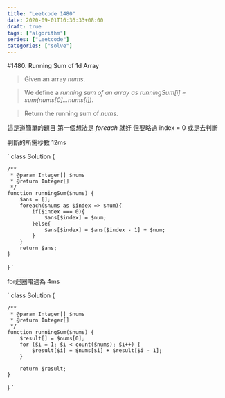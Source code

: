 ```yaml
---
title: "Leetcode 1480"
date: 2020-09-01T16:36:33+08:00
draft: true
tags: ["algorithm"]
series: ["Leetcode"]
categories: ["solve"]
---
```


#1480. Running Sum of 1d Array

>Given an array *nums*. 

>We define a *running sum of an array as runningSum[i] = sum(nums[0]…nums[i])*.

>Return the running sum of *nums*.

這是道簡單的題目
第一個想法是 *foreach* 就好
但要略過 index = 0 或是去判斷

判斷的所需秒數 12ms

`
class Solution {

    /**
     * @param Integer[] $nums
     * @return Integer[]
     */
    function runningSum($nums) {
        $ans = [];
        foreach($nums as $index => $num){
            if($index === 0){
                $ans[$index] = $num;
            }else{
                $ans[$index] = $ans[$index - 1] + $num;
            }
        }
        return $ans;
    }
}
`

for迴圈略過為 4ms

`
class Solution {

    /**
     * @param Integer[] $nums
     * @return Integer[]
     */
    function runningSum($nums) {
        $result[] = $nums[0];
        for ($i = 1; $i < count($nums); $i++) {
            $result[$i] = $nums[$i] + $result[$i - 1];
        }
        
        return $result;
    }
}
`